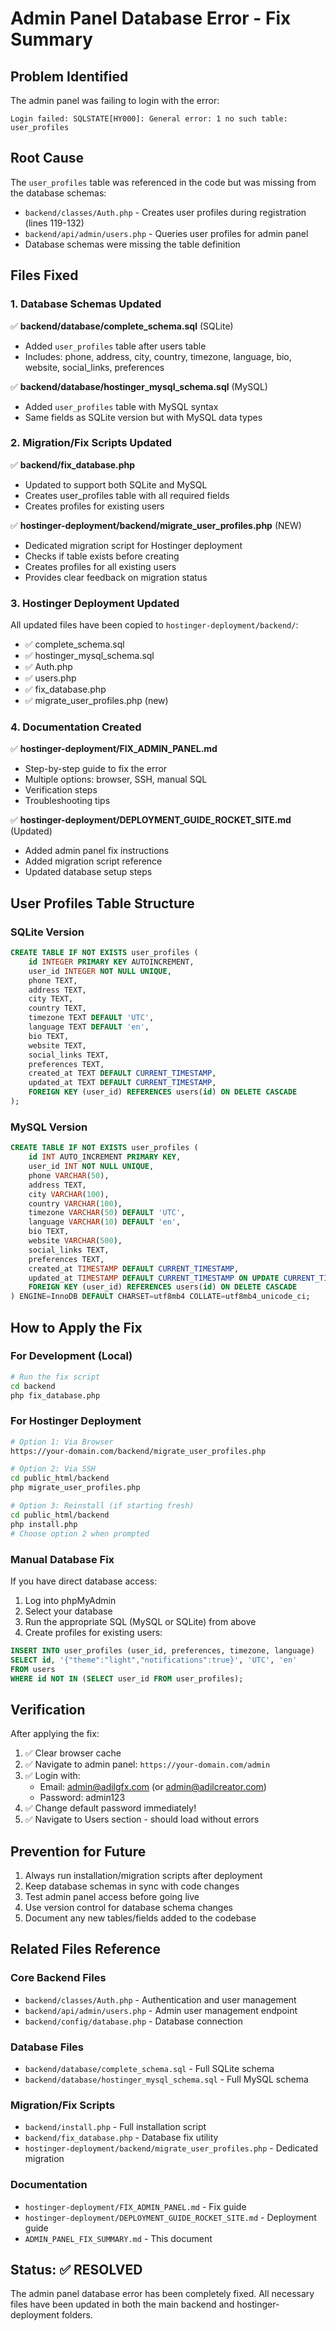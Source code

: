# Admin Panel Database Error - Fix Summary

## Problem Identified
The admin panel was failing to login with the error:
```
Login failed: SQLSTATE[HY000]: General error: 1 no such table: user_profiles
```

## Root Cause
The `user_profiles` table was referenced in the code but was missing from the database schemas:
- `backend/classes/Auth.php` - Creates user profiles during registration (lines 119-132)
- `backend/api/admin/users.php` - Queries user profiles for admin panel
- Database schemas were missing the table definition

## Files Fixed

### 1. Database Schemas Updated
✅ **backend/database/complete_schema.sql** (SQLite)
- Added `user_profiles` table after users table
- Includes: phone, address, city, country, timezone, language, bio, website, social_links, preferences

✅ **backend/database/hostinger_mysql_schema.sql** (MySQL)
- Added `user_profiles` table with MySQL syntax
- Same fields as SQLite version but with MySQL data types

### 2. Migration/Fix Scripts Updated
✅ **backend/fix_database.php**
- Updated to support both SQLite and MySQL
- Creates user_profiles table with all required fields
- Creates profiles for existing users

✅ **hostinger-deployment/backend/migrate_user_profiles.php** (NEW)
- Dedicated migration script for Hostinger deployment
- Checks if table exists before creating
- Creates profiles for all existing users
- Provides clear feedback on migration status

### 3. Hostinger Deployment Updated
All updated files have been copied to `hostinger-deployment/backend/`:
- ✅ complete_schema.sql
- ✅ hostinger_mysql_schema.sql  
- ✅ Auth.php
- ✅ users.php
- ✅ fix_database.php
- ✅ migrate_user_profiles.php (new)

### 4. Documentation Created
✅ **hostinger-deployment/FIX_ADMIN_PANEL.md**
- Step-by-step guide to fix the error
- Multiple options: browser, SSH, manual SQL
- Verification steps
- Troubleshooting tips

✅ **hostinger-deployment/DEPLOYMENT_GUIDE_ROCKET_SITE.md** (Updated)
- Added admin panel fix instructions
- Added migration script reference
- Updated database setup steps

## User Profiles Table Structure

### SQLite Version
```sql
CREATE TABLE IF NOT EXISTS user_profiles (
    id INTEGER PRIMARY KEY AUTOINCREMENT,
    user_id INTEGER NOT NULL UNIQUE,
    phone TEXT,
    address TEXT,
    city TEXT,
    country TEXT,
    timezone TEXT DEFAULT 'UTC',
    language TEXT DEFAULT 'en',
    bio TEXT,
    website TEXT,
    social_links TEXT,
    preferences TEXT,
    created_at TEXT DEFAULT CURRENT_TIMESTAMP,
    updated_at TEXT DEFAULT CURRENT_TIMESTAMP,
    FOREIGN KEY (user_id) REFERENCES users(id) ON DELETE CASCADE
);
```

### MySQL Version
```sql
CREATE TABLE IF NOT EXISTS user_profiles (
    id INT AUTO_INCREMENT PRIMARY KEY,
    user_id INT NOT NULL UNIQUE,
    phone VARCHAR(50),
    address TEXT,
    city VARCHAR(100),
    country VARCHAR(100),
    timezone VARCHAR(50) DEFAULT 'UTC',
    language VARCHAR(10) DEFAULT 'en',
    bio TEXT,
    website VARCHAR(500),
    social_links TEXT,
    preferences TEXT,
    created_at TIMESTAMP DEFAULT CURRENT_TIMESTAMP,
    updated_at TIMESTAMP DEFAULT CURRENT_TIMESTAMP ON UPDATE CURRENT_TIMESTAMP,
    FOREIGN KEY (user_id) REFERENCES users(id) ON DELETE CASCADE
) ENGINE=InnoDB DEFAULT CHARSET=utf8mb4 COLLATE=utf8mb4_unicode_ci;
```

## How to Apply the Fix

### For Development (Local)
```bash
# Run the fix script
cd backend
php fix_database.php
```

### For Hostinger Deployment
```bash
# Option 1: Via Browser
https://your-domain.com/backend/migrate_user_profiles.php

# Option 2: Via SSH
cd public_html/backend
php migrate_user_profiles.php

# Option 3: Reinstall (if starting fresh)
cd public_html/backend
php install.php
# Choose option 2 when prompted
```

### Manual Database Fix
If you have direct database access:

1. Log into phpMyAdmin
2. Select your database
3. Run the appropriate SQL (MySQL or SQLite) from above
4. Create profiles for existing users:
```sql
INSERT INTO user_profiles (user_id, preferences, timezone, language)
SELECT id, '{"theme":"light","notifications":true}', 'UTC', 'en'
FROM users
WHERE id NOT IN (SELECT user_id FROM user_profiles);
```

## Verification

After applying the fix:

1. ✅ Clear browser cache
2. ✅ Navigate to admin panel: `https://your-domain.com/admin`
3. ✅ Login with:
   - Email: admin@adilgfx.com (or admin@adilcreator.com)
   - Password: admin123
4. ✅ Change default password immediately!
5. ✅ Navigate to Users section - should load without errors

## Prevention for Future

1. Always run installation/migration scripts after deployment
2. Keep database schemas in sync with code changes
3. Test admin panel access before going live
4. Use version control for database schema changes
5. Document any new tables/fields added to the codebase

## Related Files Reference

### Core Backend Files
- `backend/classes/Auth.php` - Authentication and user management
- `backend/api/admin/users.php` - Admin user management endpoint
- `backend/config/database.php` - Database connection

### Database Files
- `backend/database/complete_schema.sql` - Full SQLite schema
- `backend/database/hostinger_mysql_schema.sql` - Full MySQL schema

### Migration/Fix Scripts
- `backend/install.php` - Full installation script
- `backend/fix_database.php` - Database fix utility
- `hostinger-deployment/backend/migrate_user_profiles.php` - Dedicated migration

### Documentation
- `hostinger-deployment/FIX_ADMIN_PANEL.md` - Fix guide
- `hostinger-deployment/DEPLOYMENT_GUIDE_ROCKET_SITE.md` - Deployment guide
- `ADMIN_PANEL_FIX_SUMMARY.md` - This document

## Status: ✅ RESOLVED

The admin panel database error has been completely fixed. All necessary files have been updated in both the main backend and hostinger-deployment folders.
